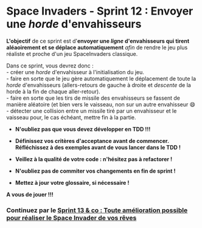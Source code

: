 # Space Invaders - Sprint 12 : Envoyer une *horde* d'envahisseurs

**L'objectif** de ce sprint est  d'**envoyer une *ligne* d'envahisseurs qui tirent aléaoirement et se déplace automatiquement** *afin* de rendre le jeu plus réaliste et proche d'un jeu SpaceInvaders classique.

Dans ce sprint, vous devrez donc :  
	- créer une *horde* d'envahisseur à l'initialisation du jeu.   
	- faire en sorte que le jeu gère automatiquement le déplacement de toute la *horde* d'envahisseurs (allers-retours de gauche à droite et *descente* de la horde à la fin de chaque aller-retour).   
	- faire en sorte que les tirs de missile des envahisseurs se fassent de manière aléatoire (et bien vers le vaisseau, non sur un autre envahisseur :smile:  
	- détecter une collision entre un missile tiré par un envahisseur et le vaisseau pour, le cas échéant, mettre fin à la partie.


* **N'oubliez pas que vous devez développer en TDD !!!**

* **Définissez vos critères d'acceptance avant de commencer.**  
**Réfléchissez à des exemples avant de vous lancer dans le TDD !**

* **Veillez à la qualité de votre code : n'hésitez pas à refactorer !**

* **N'oubliez pas de commiter vos changements en fin de sprint !**

* **Mettez à jour votre glossaire, si nécessaire !**

**A vous de jouer !!!**


### Continuez par le [Sprint 13 & co : Toute amélioration possible pour réaliser le Space Invader de vos rêves](SpaceInvaders_S13_SpaceInvadersDeReve.md)